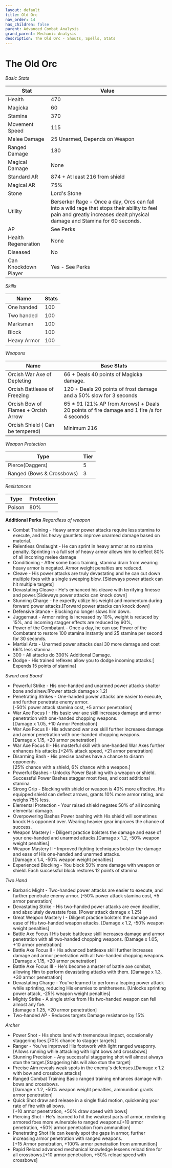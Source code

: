 ```yaml
---
layout: default
title: Old Orc
nav_order: 14
has_children: false
parent: Advanced Combat Analysis
grand_parent: Mechanic Analysis
description: The Old Orc - Shouts, Spells, Stats
---
```


# The Old Orc

*Basic Stats*

|Stat| Value |
|--|--|
|Health| 470 |
|Magicka| 60 |
|Stamina| 370 |
|Movement Speed| 115 |
|Melee Damage| 25 Unarmed, Depends on Weapon |
|Ranged Damage|  180  |
|Magical Damage| None  |
|Standard AR| 874 + At least 216 from shield |
|Magical AR| 75% |
| Stone | Lord's Stone |
| Utility | Berserker Rage - Once a day, Orcs can fall into a wild rage that stops their ability to feel pain and greatly increases dealt physical damage and Stamina for 60 seconds.
|AP| See Perks |
|Health Regeneration| None  |
| Diseased | No |
|Can Knockdown Player|  Yes - See Perks|

*Skills*

|Name| Stats|
|--|--|
|One handed  |100|
|Two handed  |100|
|Marksman    |100|
|Block       |100|
|Heavy Armor |100|

*Weapons*

|Name|Base Stats|
|--|--|
| Orcish War Axe of Depleting  | 66 + Deals 40 points of Magicka damage. |
| Orcish Battleaxe of Freezing   | 120 + Deals 20 points of frost damage and a 50% slow for 3 seconds|
| Orcish Bow of Flames + Orcish Arrow   |  65 * 91 (21% AP from Arrows) + Deals 20 points of fire damage and 1 fire /s for 4 seconds |
| Orcish Shield ( Can be tempered)   | Minimum 216 |

 *Weapon Protection*
 
| Type | Tier |
|--|--|
|Pierce(Daggers)    | 5 |
|Ranged (Bows & Crossbows)  | 3 |

*Resistances*
 
|Type  | Protection |
|--|--|
|Poison  | 80% |  

**Additional Perks**
*Regardless of weapon*
* Combat Training - Heavy armor power attacks require less stamina to execute, and his heavy gauntlets improve unarmed damage based on material. 
* Relentless Onslaught - He can sprint in heavy armor at no stamina penalty. Sprinting in a full set of heavy armor allows him to deflect 80% of all incoming melee damage
* Conditioning - After some basic training, stamina drain from wearing heavy armor is negated. Armor weight penalties are reduced.
* Cleave - His power attacks are truly devastating and he can cut down multiple foes with a single sweeping blow. [Sideways power attack can hit multiple targets]
* Devastating Cleave - He's enhanced his cleave with terrifying finesse and power.[Sideways power attacks can knock down]
* Stunning Charge - he expertly utilize his weight and momentum during forward power attacks.[Forward power attacks can knock down]
* Defensive Stance - Blocking no longer slows him down.
* Juggernaut - Armor rating is increased by 10%, weight is reduced by 15%, and incoming stagger effects are reduced by 90%,
* Power of the Combatant - Once a day, he can use Power of the Combatant to restore 100 stamina instantly and 25 stamina per second for 30 seconds. 
* Martial Arts - Unarmed power attacks deal 30 more damage and cost 66% less stamina.
* 300 - All attacks do 300% Additional Damage.
* Dodge - His trained reflexes allow you to dodge incoming attacks.[ Expends 15 points of stamina]

*Sword and Board*
* Powerful Strike - His one-handed and unarmed power attacks shatter bone and sinew.[Power attack damage x 1.2]
* Penetrating Strikes - One-handed power attacks are easier to execute, and further penetrate enemy armor.<br>[-50% power attack stamina cost, +5 armor penetration]
* War Axe Focus I - His basic war axe skill increases damage and armor penetration with one-handed chopping weapons.<br>[Damage x 1.05, +10 Armor Penetration]
* War Axe Focus II- His advanced war axe skill further increases damage and armor penetration with one-handed chopping weapons.<br>[Damage x 1.15, +20 armor penetration]
* War Axe Focus III- His masterful skill with one-handed War Axes further enhances his attacks.[+24% attack speed, +21 armor penetration]
* Disarming Bash - His precise bashes have a chance to disarm opponents.<br> [25% chance with a shield, 6% chance with a weapon.]
* Powerful Bashes - Unlocks Power Bashing with a weapon or shield.<br>Successful Power Bashes stagger most foes, and cost additional stamina
* Strong Grip - Blocking with shield or weapon is 40% more effective.  His equipped shield can deflect arrows, grants 10% more armor rating, and weighs 75% less.
* Elemental Protection - Your raised shield negates 50% of all incoming elemental damage.
* Overpowering Bashes Power bashing with His shield will sometimes knock His opponent over. Wearing heavier gear improves the chance of success.
* Weapon Mastery I - Diligent practice bolsters the damage and ease of your one-handed and unarmed attacks.[Damage x 1.2, -50% weapon weight penalties]
* Weapon Mastery II - Improved fighting techniques bolster the damage and ease of His one-handed and unarmed attacks.<br>[Damage x 1.4, -50% weapon weight penalties]
* Experienced Blocking - You block 50% more damage with weapon or shield. Each successful block restores 12 points of stamina.

*Two Hand*
* Barbaric Might - Two-handed power attacks are easier to execute, and further penetrate enemy armor. [-50% power attack stamina cost, +5 armor penetration]
* Devastating Strike  - His two-handed power attacks are even deadlier, and absolutely devastate foes. [Power attack damage x 1.25]
* Great Weapon Mastery I  - Diligent practice bolsters the damage and ease of His two-handed weapon attacks. [Damage x 1.2, -50% weapon weight penalties]
* Battle Axe Focus I His basic battleaxe skill increases damage and armor penetration with all two-handed chopping weapons. [Damage x 1.05, +10 armor penetration]
* Battle Axe Focus II - His advanced battleaxe skill further increases damage and armor penetration with all two-handed chopping weapons. [Damage x 1.15, +20 armor penetration]
* Battle Axe Focus III - He's become a master of battle axe combat, allowing Him to perform devastating attacks with them. [Damage x 1.3, +30 armor penetration]
* Devastating Charge - You've learned to perform a leaping power attack while sprinting, reducing His enemies to smithereens. [Unlocks sprinting power attack, -25% weapon weight penalties]
* Mighty Strike - A single strike from His two-handed weapon can fell almost any foe.<br>[damage x 1.25, +20 armor penetration]
* Two-handed AP - Reduces targets Damage resistance by 15%

*Archer*
* Power Shot - His shots land with tremendous impact, occasionally staggering foes.[70% chance to stagger targets]
* Ranger - You've improved His footwork with light ranged weaponry.<br>[Allows running while attacking with light bows and crossbows]
* Stunning Precision - Any successful staggering shot will almost always stun the target.[Staggering hits will also stun the target]
* Precise Aim reveals weak spots in the enemy's defenses.[Damage x 1.2 with bow and crossbow attacks]
* Ranged Combat Training Basic ranged training enhances damage with bows and crossbows.<br>[Damage x 1.2, -50% weapon weight penalties, ammunition grants armor penetration]
* Quick Shot draw and release in a single fluid motion, quickening your rate of fire with all bows.<br>[+10 armor penetration, +50% draw speed with bows]
* Piercing Shot - He's learned to hit the weakest parts of armor, rendering armored foes more vulnerable to ranged weapons.[+10 armor penetration, +50% armor penetration from ammunition]
* Penetrating Shot He can keenly spot the gaps in armor, further increasing armor penetration with ranged weapons.<br>[+15 Armor penetration, +100% armor penetration from ammunition]
* Rapid Reload  advanced mechanical knowledge lessens reload time for all crossbows.[+10 armor penetration, +50% reload speed with crossbows]


